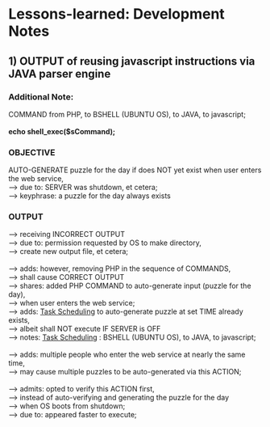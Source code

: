 # Lessons-learned: Development Notes

## 1) OUTPUT of reusing javascript instructions via JAVA parser engine 

### Additional Note:

COMMAND from PHP, to BSHELL (UBUNTU OS), to JAVA, to javascript;<br/>
<br/>
<b>echo shell_exec($sCommand);</b><br/>

### OBJECTIVE

AUTO-GENERATE puzzle for the day if does NOT yet exist when user enters the web service,<br/>
--> due to: SERVER was shutdown, et cetera;<br/>
--> keyphrase: a puzzle for the day always exists

### OUTPUT

--> receiving INCORRECT OUTPUT<br/> 
--> due to: permission requested by OS to make directory,<br/>
--> create new output file, et cetera;<br/>
<br/>
--> adds: however, removing PHP in the sequence of COMMANDS,<br/> 
--> shall cause CORRECT OUTPUT<br/>
--> shares: added PHP COMMAND to auto-generate input (puzzle for the day),<br/>
--> when user enters the web service;<br/>
--> adds: [Task Scheduling](https://github.com/usbong/TIME/blob/main/notes/TaskScheduling.md) to auto-generate puzzle at set TIME already exists,<br/>
--> albeit shall NOT execute IF SERVER is OFF<br/>
--> notes: [Task Scheduling](https://github.com/usbong/TIME/blob/main/notes/TaskScheduling.md) : BSHELL (UBUNTU OS), to JAVA, to javascript;<br/>
<br/>
--> adds: multiple people who enter the web service at nearly the same time,<br/>
--> may cause multiple puzzles to be auto-generated via this ACTION;<br/>
<br/>
--> admits: opted to verify this ACTION first,<br/>
--> instead of auto-verifying and generating the puzzle for the day<br/> 
--> when OS boots from shutdown;<br/>
--> due to: appeared faster to execute;
